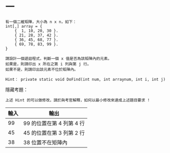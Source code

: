 # 一

```
有一個二維矩陣，大小為 n x n，如下：
int[,] array = {
    {  1, 10, 20, 30 }.
    { 21, 28, 37, 42 }.
    { 36, 45, 68, 77 }.
    { 69, 78, 83, 99 }.
}

請設計一個遞迴程式，判斷一個 x 值是否為該矩陣內的元素。
如果是，則請印出 x 所在之第 i 列與第 j 行。
如果不是，則請印出該元素不位於矩陣內。

Hint： private static void DoFind(int num, int arraynum, int i, int j)
```

隱藏考題：
```
上述 Hint 的可以做修改，請於與考官解釋，如何以最小修改來達成上述題目要求 !
```

| 輸入 | 輸出                      |
| ---- | ------------------------- |
| 99   | 99 的位置在第 4 列第 4 行 |
| 45   | 45 的位置在第 3 列第 2 行 |
| 38   | 38 位置不在矩陣內         |



